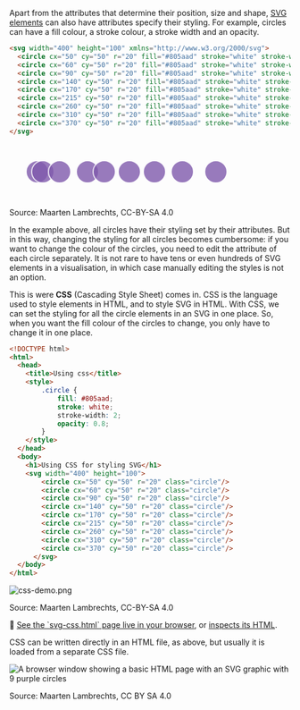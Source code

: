 Apart from the attributes that determine their position, size and shape, <span class='internal-link'>[SVG elements](svg-elements-geometric-shapes)</span> can also have attributes specify their styling. For example, circles can have a fill colour, a stroke colour, a stroke width and an opacity.

```html
<svg width="400" height="100" xmlns="http://www.w3.org/2000/svg">
  <circle cx="50" cy="50" r="20" fill="#805aad" stroke="white" stroke-width="2" opacity="0.8"/>
  <circle cx="60" cy="50" r="20" fill="#805aad" stroke="white" stroke-width="2" opacity="0.8"/>
  <circle cx="90" cy="50" r="20" fill="#805aad" stroke="white" stroke-width="2" opacity="0.8"/>
  <circle cx="140" cy="50" r="20" fill="#805aad" stroke="white" stroke-width="2" opacity="0.8"/>
  <circle cx="170" cy="50" r="20" fill="#805aad" stroke="white" stroke-width="2" opacity="0.8"/>
  <circle cx="215" cy="50" r="20" fill="#805aad" stroke="white" stroke-width="2" opacity="0.8"/>
  <circle cx="260" cy="50" r="20" fill="#805aad" stroke="white" stroke-width="2" opacity="0.8"/>
  <circle cx="310" cy="50" r="20" fill="#805aad" stroke="white" stroke-width="2" opacity="0.8"/>
  <circle cx="370" cy="50" r="20" fill="#805aad" stroke="white" stroke-width="2" opacity="0.8"/>
</svg>
```

<p class="center">
<svg width="400" height="100" xmlns="http://www.w3.org/2000/svg">
  <circle cx="50" cy="50" r="20" fill="#805aad" stroke="white" stroke-width="2" opacity="0.8"/>
  <circle cx="60" cy="50" r="20" fill="#805aad" stroke="white" stroke-width="2" opacity="0.8"/>
  <circle cx="90" cy="50" r="20" fill="#805aad" stroke="white" stroke-width="2" opacity="0.8"/>
  <circle cx="140" cy="50" r="20" fill="#805aad" stroke="white" stroke-width="2" opacity="0.8"/>
  <circle cx="170" cy="50" r="20" fill="#805aad" stroke="white" stroke-width="2" opacity="0.8"/>
  <circle cx="215" cy="50" r="20" fill="#805aad" stroke="white" stroke-width="2" opacity="0.8"/>
  <circle cx="260" cy="50" r="20" fill="#805aad" stroke="white" stroke-width="2" opacity="0.8"/>
  <circle cx="310" cy="50" r="20" fill="#805aad" stroke="white" stroke-width="2" opacity="0.8"/>
  <circle cx="370" cy="50" r="20" fill="#805aad" stroke="white" stroke-width="2" opacity="0.8"/>
</svg>
</p>

Source: Maarten Lambrechts, CC-BY-SA 4.0

In the example above, all circles have their styling set by their attributes. But in this way, changing the styling for all circles becomes cumbersome: if you want to change the colour of the circles, you need to edit the attribute of each circle separately. It is not rare to have tens or even hundreds of SVG elements in a visualisation, in which case manually editing the styles is not an option.

This is were **CSS** (Cascading Style Sheet) comes in. CSS is the language used to style elements in HTML, and to style SVG in HTML. With CSS, we can set the styling for all the circle elements in an SVG in one place. So, when you want the fill colour of the circles to change, you only have to change it in one place.

```html
<!DOCTYPE html>
<html>
  <head>
    <title>Using css</title>
    <style>
        .circle {
            fill: #805aad;
            stroke: white;
            stroke-width: 2;
            opacity: 0.8;
        }
    </style>
  </head>
  <body>
    <h1>Using CSS for styling SVG</h1>
    <svg width="400" height="100">
        <circle cx="50" cy="50" r="20" class="circle"/>
        <circle cx="60" cy="50" r="20" class="circle"/>
        <circle cx="90" cy="50" r="20" class="circle"/>
        <circle cx="140" cy="50" r="20" class="circle"/>
        <circle cx="170" cy="50" r="20" class="circle"/>
        <circle cx="215" cy="50" r="20" class="circle"/>
        <circle cx="260" cy="50" r="20" class="circle"/>
        <circle cx="310" cy="50" r="20" class="circle"/>
        <circle cx="370" cy="50" r="20" class="circle"/>
      </svg>
  </body>
</html>
```

![css-demo.png](Online%20graphics%20d2d7b9f6c2b748a9a12dc8a006f8330a/css-demo.png)

Source: Maarten Lambrechts, CC-BY-SA 4.0

<aside>
🔗 <a href='https://officepublicationseu.github.io/accessible-html-dataviz/svg-css.html'>See the `svg-css.html` page live in your browser</a>, or <a href='https://github.com/officepublicationseu/accessible-html-dataviz/blob/master/svg-css.html'>inspects its HTML</a>.
</aside>

CSS can be written directly in an HTML file, as above, but usually it is loaded from a separate CSS file.

![A browser window showing a basic HTML page with an SVG graphic with 9 purple circles](Online%20graphics%20d2d7b9f6c2b748a9a12dc8a006f8330a/css-request2x.png)

Source: Maarten Lambrechts, CC BY SA 4.0